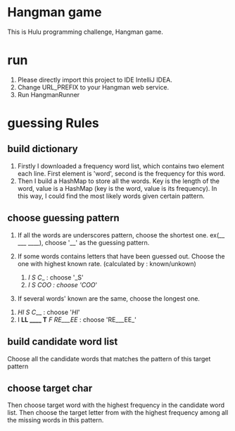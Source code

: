 # Hangman game	
This is Hulu programming challenge, Hangman game.

# run
1) Please directly import this project to IDE IntelliJ IDEA.
2) Change URL_PREFIX to your Hangman web service.
3) Run HangmanRunner

# guessing Rules
## build dictionary 
1. Firstly I downloaded a frequency word list, which contains two element each line. First element is 'word', second is the frequency for this word.
2. Then I build a HashMap to store all the words. Key is the length of the word, value is a HashMap (key is the word, value is its frequency). In this way, I could find the most likely words given certain pattern.
## choose guessing pattern
1. If all the words are underscores pattern, choose the shortest one. ex(__ ___ ____), choose '__' as the guessing pattern. 
2. If some words contains letters that have been guessed out. Choose the one with highest known rate. (calculated by : known/unkown)
	1) __I_ _S C___ : choose '_S'
	2) __I_ _S COO_ : choose 'COO_'
	
3. If several words' known are the same, choose the longest one.
  1) _HI_ _S C___ : choose '_HI_'
  2) I __LL ____ T__ _F RE___EE_ : choose 'RE___EE_'
  
## build candidate word list
Choose all the candidate words that matches the pattern of this target pattern
## choose target char
Then choose target word with the highest frequency in the candidate word list. Then choose the target letter from with the highest frequency among all the missing words in this pattern.







